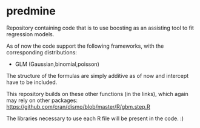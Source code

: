 # predmine
Repository containing code that is to use boosting as an assisting tool to fit regression models.

As of now the code support the following frameworks, with the corresponding distributions:
- GLM (Gaussian,binomial,poisson)

The structure of the formulas are simply additive as of now and intercept have to be included.

This repository builds on these other functions (in the links), which again may rely on other packages:
https://github.com/cran/dismo/blob/master/R/gbm.step.R

The libraries necessary to use each R file will be present in the code. :)
